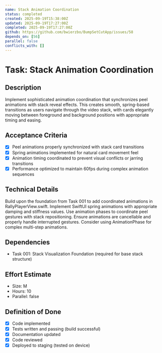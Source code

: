 ```yaml
---
name: Stack Animation Coordination
status: completed
created: 2025-09-19T15:38:00Z
updated: 2025-09-19T17:27:00Z
completed: 2025-09-19T17:27:00Z
github: https://github.com/bwierzbo/BumpSetCutApp/issues/58
depends_on: [56]
parallel: false
conflicts_with: []
---
```


# Task: Stack Animation Coordination

## Description
Implement sophisticated animation coordination that synchronizes peel animations with stack reveal effects. This creates smooth, spring-based transitions as users navigate through the video stack, with cards elegantly moving between foreground and background positions with appropriate timing and easing.

## Acceptance Criteria
- [x] Peel animations properly synchronized with stack card transitions
- [x] Spring animations implemented for natural card movement feel
- [x] Animation timing coordinated to prevent visual conflicts or jarring transitions
- [x] Performance optimized to maintain 60fps during complex animation sequences

## Technical Details
Build upon the foundation from Task 001 to add coordinated animations in RallyPlayerView.swift. Implement SwiftUI spring animations with appropriate damping and stiffness values. Use animation phases to coordinate peel gestures with stack repositioning. Ensure animations are cancellable and properly handle interrupted gestures. Consider using AnimationPhase for complex multi-step animations.

## Dependencies
- Task 001: Stack Visualization Foundation (required for base stack structure)

## Effort Estimate
- Size: M
- Hours: 10
- Parallel: false

## Definition of Done
- [x] Code implemented
- [x] Tests written and passing (build successful)
- [x] Documentation updated
- [x] Code reviewed
- [x] Deployed to staging (tested on device)